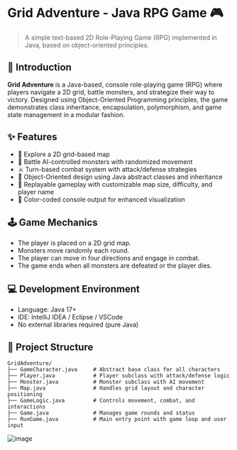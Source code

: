 
# Grid Adventure - Java RPG Game 🎮

> A simple text-based 2D Role-Playing Game (RPG) implemented in Java, based on object-oriented principles.

## 📌 Introduction

**Grid Adventure** is a Java-based, console role-playing game (RPG) where players navigate a 2D grid, battle monsters, and strategize their way to victory. Designed using Object-Oriented Programming principles, the game demonstrates class inheritance, encapsulation, polymorphism, and game state management in a modular fashion.

## ✨ Features

- 🧭 Explore a 2D grid-based map  
- 👾 Battle AI-controlled monsters with randomized movement  
- ⚔️ Turn-based combat system with attack/defense strategies  
- 🧠 Object-Oriented design using Java abstract classes and inheritance  
- 🔄 Replayable gameplay with customizable map size, difficulty, and player name  
- 🎨 Color-coded console output for enhanced visualization  




## 🕹️ Game Mechanics

- The player is placed on a 2D grid map.
- Monsters move randomly each round.
- The player can move in four directions and engage in combat.
- The game ends when all monsters are defeated or the player dies.

## 💻 Development Environment

- Language: Java 17+
- IDE: IntelliJ IDEA / Eclipse / VSCode
- No external libraries required (pure Java)

## 🧱 Project Structure

```
GridAdventure/
├── GameCharacter.java     # Abstract base class for all characters
├── Player.java            # Player subclass with attack/defense logic
├── Monster.java           # Monster subclass with AI movement
├── Map.java               # Handles grid layout and character positioning
├── GameLogic.java         # Controls movement, combat, and interactions
├── Game.java              # Manages game rounds and status
├── RunGame.java           # Main entry point with game loop and user input
```


![image](https://github.com/user-attachments/assets/b914dc36-4b73-40dc-8455-71576ec81131)
